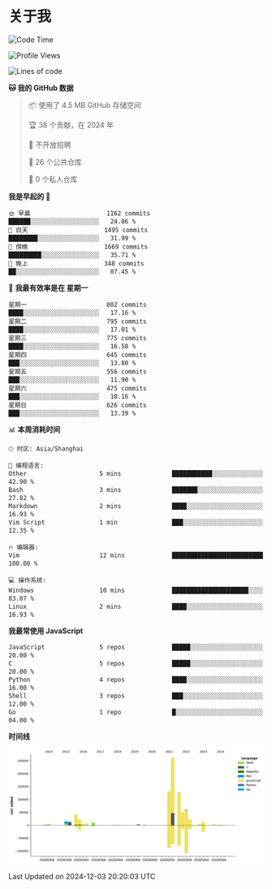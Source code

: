 # 关于我

<!--START_SECTION:waka-->
![Code Time](http://img.shields.io/badge/Code%20Time-891%20hrs%208%20mins-blue)

![Profile Views](http://img.shields.io/badge/%E4%B8%AA%E4%BA%BA%E8%B5%84%E6%96%99%E8%A7%82%E7%9C%8B%E6%AC%A1%E6%95%B0-0-blue)

![Lines of code](https://img.shields.io/badge/%E4%BB%8E%E3%80%8CHello%20World%E3%80%8D%E8%B5%B7%E6%88%91%E5%B7%B2%E7%BB%8F%E5%86%99%E4%BA%86-789.5%20thousand%20%E8%A1%8C%E4%BB%A3%E7%A0%81-blue)

**🐱 我的 GitHub 数据** 

> 📦  使用了 4.5 MB GitHub 存储空间 
 > 
> 🏆 38 个贡献，在 2024 年
 > 
> 🚫 不开放招聘
 > 
> 📜 26 个公共仓库 
 > 
> 🔑 0 个私人仓库 
 > 
**我是早起的 🐤** 

```text
🌞 早晨                     1162 commits        ██████░░░░░░░░░░░░░░░░░░░   24.86 % 
🌆 白天                     1495 commits        ████████░░░░░░░░░░░░░░░░░   31.99 % 
🌃 傍晚                     1669 commits        █████████░░░░░░░░░░░░░░░░   35.71 % 
🌙 晚上                     348 commits         ██░░░░░░░░░░░░░░░░░░░░░░░   07.45 % 
```
📅 **我最有效率是在 星期一** 

```text
星期一                      802 commits         ████░░░░░░░░░░░░░░░░░░░░░   17.16 % 
星期二                      795 commits         ████░░░░░░░░░░░░░░░░░░░░░   17.01 % 
星期三                      775 commits         ████░░░░░░░░░░░░░░░░░░░░░   16.58 % 
星期四                      645 commits         ███░░░░░░░░░░░░░░░░░░░░░░   13.80 % 
星期五                      556 commits         ███░░░░░░░░░░░░░░░░░░░░░░   11.90 % 
星期六                      475 commits         ███░░░░░░░░░░░░░░░░░░░░░░   10.16 % 
星期日                      626 commits         ███░░░░░░░░░░░░░░░░░░░░░░   13.39 % 
```


📊 **本周消耗时间** 

```text
🕑︎ 时区: Asia/Shanghai

💬 编程语言: 
Other                    5 mins              ███████████░░░░░░░░░░░░░░   42.90 % 
Bash                     3 mins              ███████░░░░░░░░░░░░░░░░░░   27.82 % 
Markdown                 2 mins              ████░░░░░░░░░░░░░░░░░░░░░   16.93 % 
Vim Script               1 min               ███░░░░░░░░░░░░░░░░░░░░░░   12.35 % 

🔥 编辑器: 
Vim                      12 mins             █████████████████████████   100.00 % 

💻 操作系统: 
Windows                  10 mins             █████████████████████░░░░   83.07 % 
Linux                    2 mins              ████░░░░░░░░░░░░░░░░░░░░░   16.93 % 
```

**我最常使用 JavaScript** 

```text
JavaScript               5 repos             █████░░░░░░░░░░░░░░░░░░░░   20.00 % 
C                        5 repos             █████░░░░░░░░░░░░░░░░░░░░   20.00 % 
Python                   4 repos             ████░░░░░░░░░░░░░░░░░░░░░   16.00 % 
Shell                    3 repos             ███░░░░░░░░░░░░░░░░░░░░░░   12.00 % 
Go                       1 repo              █░░░░░░░░░░░░░░░░░░░░░░░░   04.00 % 
```



**时间线**

![Lines of Code chart](https://raw.githubusercontent.com/Arondight/Arondight/master/assets/bar_graph.png)


 Last Updated on 2024-12-03 20:20:03 UTC
<!--END_SECTION:waka-->
